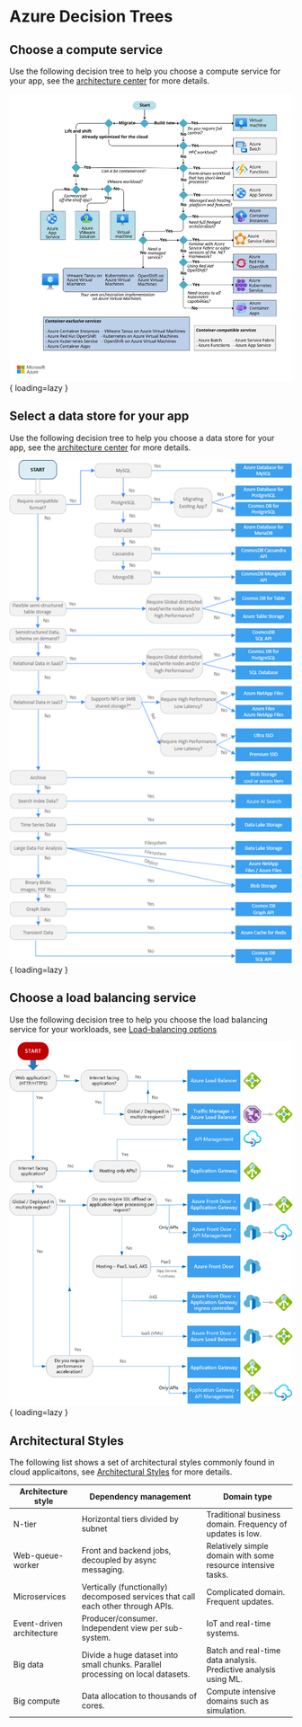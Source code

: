 # Azure Decision Trees

## Choose a compute service

Use the following decision tree to help you choose a compute service for your
app, see the
[architecture center](https://learn.microsoft.com/en-us/azure/architecture/guide/technology-choices/compute-decision-tree)
for more details.

![Azure Compute Services Decision Tree](../img/az-compute-decision-tree.svg){ loading=lazy }

## Select a data store for your app

Use the following decision tree to help you choose a data store for your app,
see the
[architecture center](https://learn.microsoft.com/en-us/azure/architecture/guide/technology-choices/data-store-decision-tree)
for more details.

![Azure Data Store Decision Tree](../img/az-data-store-decision-tree.png){ loading=lazy }

## Choose a load balancing service

Use the following decision tree to help you choose the load balancing service
for your workloads, see [Load-balancing options](https://learn.microsoft.com/en-us/azure/architecture/guide/technology-choices/load-balancing-overview?toc=%2Fazure%2Ffrontdoor%2Ftoc.json)

![Load-balancing in Azure Decision Tree](../img/az-load-balancing-decision-tree.png){ loading=lazy }

## Architectural Styles

The following list shows a set of architectural styles commonly found in cloud
applicaitons, see [Architectural Styles](https://learn.microsoft.com/en-us/azure/architecture/patterns/)
for more details.

Architecture style  | Dependency management  | Domain type
--- | --- | ---
N-tier | Horizontal tiers divided by subnet | Traditional business domain. Frequency of updates is low.
Web-queue-worker | Front and backend jobs, decoupled by async messaging. | Relatively simple domain with some resource intensive tasks.
Microservices | Vertically (functionally) decomposed services that call each other through APIs. | Complicated domain. Frequent updates.
Event-driven architecture | Producer/consumer. Independent view per sub-system. | IoT and real-time systems.
Big data | Divide a huge dataset into small chunks. Parallel processing on local datasets. | Batch and real-time data analysis. Predictive analysis using ML.
Big compute | Data allocation to thousands of cores. | Compute intensive domains such as simulation.
